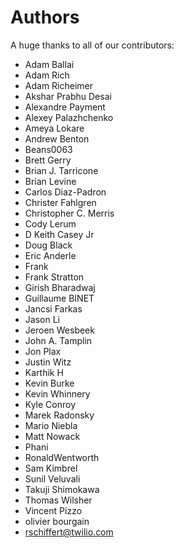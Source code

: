 Authors
=======

A huge thanks to all of our contributors:


- Adam Ballai
- Adam Rich
- Adam Richeimer
- Akshar Prabhu Desai
- Alexandre Payment
- Alexey Palazhchenko
- Ameya Lokare
- Andrew Benton
- Beans0063
- Brett Gerry
- Brian J. Tarricone
- Brian Levine
- Carlos Diaz-Padron
- Christer Fahlgren
- Christopher C. Merris
- Cody Lerum
- D Keith Casey Jr
- Doug Black
- Eric Anderle
- Frank
- Frank Stratton
- Girish Bharadwaj
- Guillaume BINET
- Jancsi Farkas
- Jason Li
- Jeroen Wesbeek
- John A. Tamplin
- Jon Plax
- Justin Witz
- Karthik H
- Kevin Burke
- Kevin Whinnery
- Kyle Conroy
- Marek Radonsky
- Mario Niebla
- Matt Nowack
- Phani
- RonaldWentworth
- Sam Kimbrel
- Sunil Veluvali
- Takuji Shimokawa
- Thomas Wilsher
- Vincent Pizzo
- olivier bourgain
- rschiffert@twilio.com
